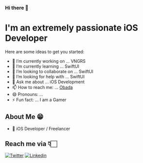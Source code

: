 ### Hi there 👋

# I'm an extremely passionate iOS Developer

Here are some ideas to get you started:

- 🔭 I’m currently working on ... VNGRS
- 🌱 I’m currently learning ... SwiftUI
- 👯 I’m looking to collaborate on ... SwiftUI
- 🤔 I’m looking for help with ... SwiftUI
- 💬 Ask me about ... iOS Development
- 📫 How to reach me: ... [Obada](https://www.linkedin.com/in/obadasemary/)
- 😄 Pronouns: ...  
- ⚡ Fun fact: ... I am a Gamer

## About Me 😁
* 📱 iOS Developer / Freelancer


## Reach me via 👇🏻

[![Twitter](https://raw.githubusercontent.com/Shubham0812/Test-Angular/master/docs/insta.png)](https://twitter.com/obadasemary) [![Linkedin](https://raw.githubusercontent.com/Shubham0812/Test-Angular/master/docs/linkedin.png)](https://www.linkedin.com/in/obadasemary/)
